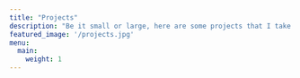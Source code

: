 ```yaml
---
title: "Projects"
description: "Be it small or large, here are some projects that I take pride in."
featured_image: '/projects.jpg'
menu:
  main:
    weight: 1
---
```


